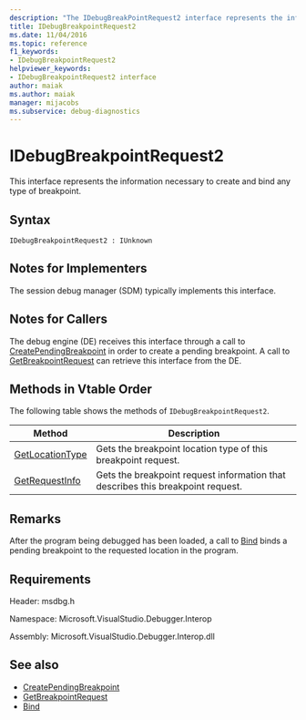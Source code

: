 ```yaml
---
description: "The IDebugBreakPointRequest2 interface represents the information necessary to create and bind any type of breakpoint."
title: IDebugBreakpointRequest2
ms.date: 11/04/2016
ms.topic: reference
f1_keywords:
- IDebugBreakpointRequest2
helpviewer_keywords:
- IDebugBreakpointRequest2 interface
author: maiak
ms.author: maiak
manager: mijacobs
ms.subservice: debug-diagnostics
---
```

# IDebugBreakpointRequest2

This interface represents the information necessary to create and bind any type of breakpoint.

## Syntax

```
IDebugBreakpointRequest2 : IUnknown
```

## Notes for Implementers
 The session debug manager (SDM) typically implements this interface.

## Notes for Callers
 The debug engine (DE) receives this interface through a call to [CreatePendingBreakpoint](../../../extensibility/debugger/reference/idebugengine2-creatependingbreakpoint.md) in order to create a pending breakpoint. A call to [GetBreakpointRequest](../../../extensibility/debugger/reference/idebugpendingbreakpoint2-getbreakpointrequest.md) can retrieve this interface from the DE.

## Methods in Vtable Order
 The following table shows the methods of `IDebugBreakpointRequest2`.

|Method|Description|
|------------|-----------------|
|[GetLocationType](../../../extensibility/debugger/reference/idebugbreakpointrequest2-getlocationtype.md)|Gets the breakpoint location type of this breakpoint request.|
|[GetRequestInfo](../../../extensibility/debugger/reference/idebugbreakpointrequest2-getrequestinfo.md)|Gets the breakpoint request information that describes this breakpoint request.|

## Remarks
 After the program being debugged has been loaded, a call to [Bind](../../../extensibility/debugger/reference/idebugpendingbreakpoint2-bind.md) binds a pending breakpoint to the requested location in the program.

## Requirements
 Header: msdbg.h

 Namespace: Microsoft.VisualStudio.Debugger.Interop

 Assembly: Microsoft.VisualStudio.Debugger.Interop.dll

## See also
- [CreatePendingBreakpoint](../../../extensibility/debugger/reference/idebugengine2-creatependingbreakpoint.md)
- [GetBreakpointRequest](../../../extensibility/debugger/reference/idebugpendingbreakpoint2-getbreakpointrequest.md)
- [Bind](../../../extensibility/debugger/reference/idebugpendingbreakpoint2-bind.md)
